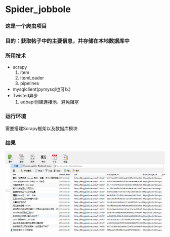 # Spider_jobbole
### 这是一个爬虫项目
### 目的：获取帖子中的主要信息，并存储在本地数据库中
### 所用技术
* scrapy
  1. item
  2. itemLoader
  3. pipelines
* mysqlclient(pymysql也可以)
* Twisted异步
  1. adbapi创建连接池，避免阻塞
### 运行环境
需要搭建Scrapy框架以及数据库模块
### 结果
![image](https://github.com/ericyishi/img-folder/blob/master/spider/jobbole/captureForDB.png)



